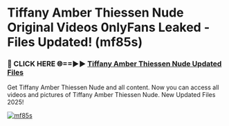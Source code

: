 # Tiffany Amber Thiessen Nude Original Videos 0nlyFans Leaked - Files Updated! (mf85s)

<h3>🔴 CLICK HERE 🌐==►► <a href="https://tinyurl.com/4mcuefdz" rel="nofollow">Tiffany Amber Thiessen Nude Updated Files</a></h3>

Get Tiffany Amber Thiessen Nude and all content. Now you can access all videos and pictures of Tiffany Amber Thiessen Nude. New Updated Files 2025!

[![mf85s](https://i.imgur.com/StAQSOY.gif)](https://tinyurl.com/4mcuefdz)
